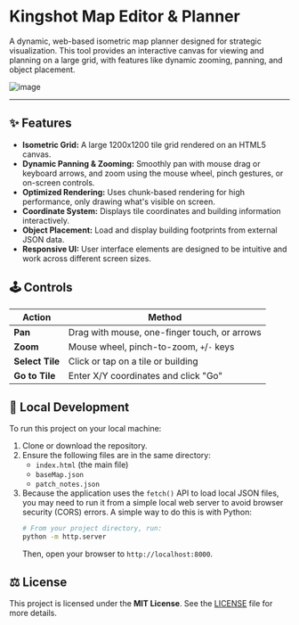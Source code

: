 # Kingshot Map Editor & Planner

A dynamic, web-based isometric map planner designed for strategic visualization. This tool provides an interactive canvas for viewing and planning on a large grid, with features like dynamic zooming, panning, and object placement.

![image](https://github.com/user-attachments/assets/5190d976-12ca-4a71-aa46-346c1a6f0698)


---

## ✨ Features

*   **Isometric Grid:** A large 1200x1200 tile grid rendered on an HTML5 canvas.
*   **Dynamic Panning & Zooming:** Smoothly pan with mouse drag or keyboard arrows, and zoom using the mouse wheel, pinch gestures, or on-screen controls.
*   **Optimized Rendering:** Uses chunk-based rendering for high performance, only drawing what's visible on screen.
*   **Coordinate System:** Displays tile coordinates and building information interactively.
*   **Object Placement:** Load and display building footprints from external JSON data.
*   **Responsive UI:** User interface elements are designed to be intuitive and work across different screen sizes.

## 🕹️ Controls

| Action          | Method                                     |
| --------------- | ------------------------------------------ |
| **Pan**         | Drag with mouse, one-finger touch, or arrows |
| **Zoom**        | Mouse wheel, pinch-to-zoom, `+`/`-` keys   |
| **Select Tile** | Click or tap on a tile or building         |
| **Go to Tile**  | Enter X/Y coordinates and click "Go"       |

## 🚀 Local Development

To run this project on your local machine:

1.  Clone or download the repository.
2.  Ensure the following files are in the same directory:
    *   `index.html` (the main file)
    *   `baseMap.json`
    *   `patch_notes.json`
3.  Because the application uses the `fetch()` API to load local JSON files, you may need to run it from a simple local web server to avoid browser security (CORS) errors. A simple way to do this is with Python:
    ```bash
    # From your project directory, run:
    python -m http.server
    ```
    Then, open your browser to `http://localhost:8000`.

## ⚖️ License

This project is licensed under the **MIT License**. See the [LICENSE](LICENSE) file for more details.
